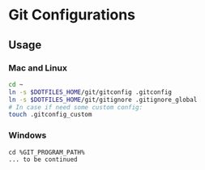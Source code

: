 # Git Configurations

## Usage

### Mac and Linux

``` bash
cd ~
ln -s $DOTFILES_HOME/git/gitconfig .gitconfig
ln -s $DOTFILES_HOME/git/gitignore .gitignore_global
# In case if need some custom config:
touch .gitconfig_custom
```

### Windows

``` batch
cd %GIT_PROGRAM_PATH%
... to be continued
```
